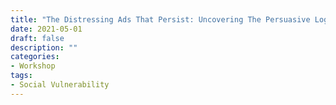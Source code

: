```yaml
---
title: "The Distressing Ads That Persist: Uncovering The Persuasive Logics and Emotional Harms of User Targeted Diet Ads"
date: 2021-05-01
draft: false
description: ""
categories:
- Workshop
tags:
- Social Vulnerability
---
```

